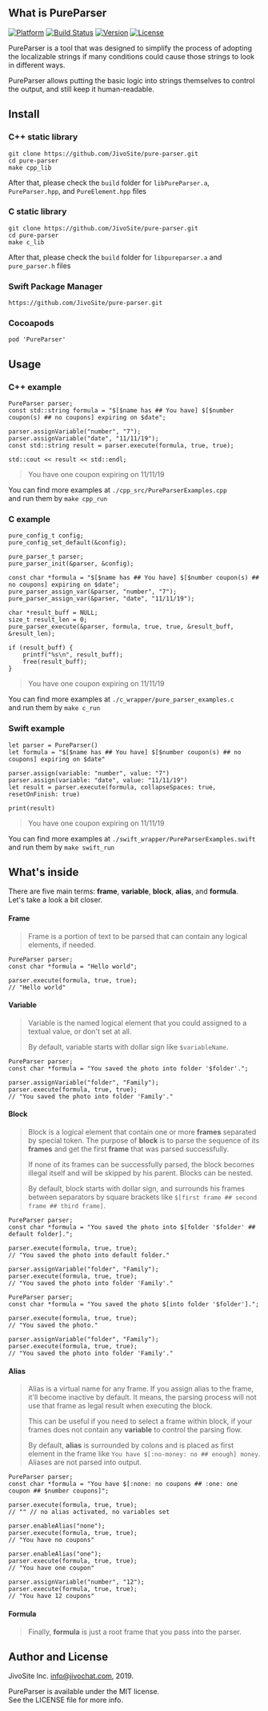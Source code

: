## What is PureParser

[![Platform](https://img.shields.io/cocoapods/p/PureParser)](https://cocoapods.org/pods/PureParser)
[![Build Status](https://travis-ci.com/JivoSite/pure-parser.svg)](https://travis-ci.com/JivoSite/pure-parser)
[![Version](https://img.shields.io/cocoapods/v/PureParser)](https://cocoapods.org/pods/PureParser)
[![License](https://img.shields.io/cocoapods/l/PureParser)](https://cocoapods.org/pods/PureParser)

PureParser is a tool that was designed to simplify the process of adopting the localizable strings if many conditions could cause those strings to look in different ways.

PureParser allows putting the basic logic into strings themselves to control the output, and still keep it human-readable.

## Install

### C++ static library

```
git clone https://github.com/JivoSite/pure-parser.git
cd pure-parser
make cpp_lib
```

After that, please check the `build` folder for `libPureParser.a`, `PureParser.hpp`, and `PureElement.hpp` files

### C static library

```
git clone https://github.com/JivoSite/pure-parser.git
cd pure-parser
make c_lib
```

After that, please check the `build` folder for `libpureparser.a` and `pure_parser.h` files

### Swift Package Manager

```
https://github.com/JivoSite/pure-parser.git
```

### Cocoapods

```
pod 'PureParser'
```

## Usage

### C++ example

```
PureParser parser;
const std::string formula = "$[$name has ## You have] $[$number coupon(s) ## no coupons] expiring on $date";

parser.assignVariable("number", "7");
parser.assignVariable("date", "11/11/19");
const std::string result = parser.execute(formula, true, true);

std::cout << result << std::endl;
```
> You have one coupon expiring on 11/11/19

You can find more examples at `./cpp_src/PureParserExamples.cpp`  
and run them by `make cpp_run`

### C example

```
pure_config_t config;
pure_config_set_default(&config);

pure_parser_t parser;
pure_parser_init(&parser, &config);

const char *formula = "$[$name has ## You have] $[$number coupon(s) ## no coupons] expiring on $date";
pure_parser_assign_var(&parser, "number", "7");
pure_parser_assign_var(&parser, "date", "11/11/19");

char *result_buff = NULL;
size_t result_len = 0;
pure_parser_execute(&parser, formula, true, true, &result_buff, &result_len);

if (result_buff) {
    printf("%s\n", result_buff);
    free(result_buff);
}
```
> You have one coupon expiring on 11/11/19

You can find more examples at `./c_wrapper/pure_parser_examples.c`  
and run them by `make c_run`

### Swift example

```
let parser = PureParser()
let formula = "$[$name has ## You have] $[$number coupon(s) ## no coupons] expiring on $date"

parser.assign(variable: "number", value: "7")
parser.assign(variable: "date", value: "11/11/19")
let result = parser.execute(formula, collapseSpaces: true, resetOnFinish: true)

print(result)
```
> You have one coupon expiring on 11/11/19

You can find more examples at `./swift_wrapper/PureParserExamples.swift`  
and run them by `make swift_run`

## What's inside

There are five main terms: **frame**, **variable**, **block**, **alias**, and **formula**.  
Let's take a look a bit closer.

#### Frame

> Frame is a portion of text to be parsed that can contain any logical elements, if needed.

```
PureParser parser;
const char *formula = "Hello world";

parser.execute(formula, true, true);
// "Hello world"
```

#### Variable

> Variable is the named logical element that you could assigned to a textual value, or don't set at all.
>
> By default, variable starts with dollar sign like `$variableName`.

```
PureParser parser;
const char *formula = "You saved the photo into folder '$folder'.";

parser.assignVariable("folder", "Family");
parser.execute(formula, true, true);
// "You saved the photo into folder 'Family'."
```

#### Block

> Block is a logical element that contain one or more **frames** separated by special token. The purpose of **block** is to parse the sequence of its **frames** and get the first **frame** that was parsed successfully.
>
> If none of its frames can be successfully parsed, the block becomes illegal itself and will be skipped by his parent. Blocks can be nested.
>
> By default, block starts with dollar sign, and surrounds his frames between separators by square brackets like `$[first frame ## second frame ## third frame]`.

```
PureParser parser;
const char *formula = "You saved the photo into $[folder '$folder' ## default folder].";

parser.execute(formula, true, true);
// "You saved the photo into default folder."

parser.assignVariable("folder", "Family");
parser.execute(formula, true, true);
// "You saved the photo into folder 'Family'."
```

```
PureParser parser;
const char *formula = "You saved the photo $[into folder '$folder'].";

parser.execute(formula, true, true);
// "You saved the photo."

parser.assignVariable("folder", "Family");
parser.execute(formula, true, true);
// "You saved the photo into folder 'Family'."
```

#### Alias

> Alias is a virtual name for any frame. If you assign alias to the frame, it'll become inactive by default. It means, the parsing process will not use that frame as legal result when executing the block.
> 
> This can be useful if you need to select a frame within block, if your frames does not contain any **variable** to control the parsing flow.
>
> By default, **alias** is surrounded by colons and is placed as first element in the frame like `You have $[:no-money: no ## enough] money`. Aliases are not parsed into output.

```
PureParser parser;
const char *formula = "You have $[:none: no coupons ## :one: one coupon ## $number coupons]";

parser.execute(formula, true, true);
// "" // no alias activated, no variables set

parser.enableAlias("none");
parser.execute(formula, true, true);
// "You have no coupons"

parser.enableAlias("one");
parser.execute(formula, true, true);
// "You have one coupon"

parser.assignVariable("number", "12");
parser.execute(formula, true, true);
// "You have 12 coupons"
```

#### Formula

> Finally, **formula** is just a root frame that you pass into the parser.

## Author and License

JivoSite Inc. <info@jivochat.com>, 2019.

PureParser is available under the MIT license.  
See the LICENSE file for more info.
